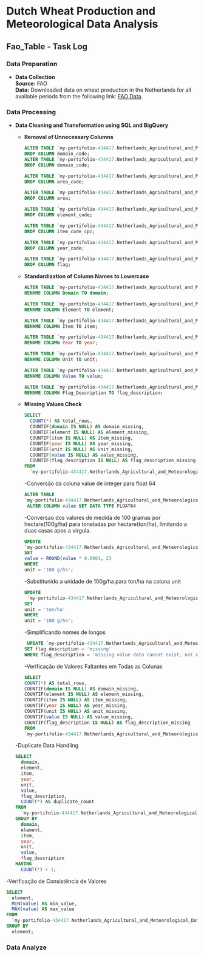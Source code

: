 # Dutch Wheat Production and Meteorological Data Analysis

## Fao_Table - Task Log

### Data Preparation

- **Data Collection**  
  **Source:** FAO  
  **Data:** Downloaded data on wheat production in the Netherlands for all available periods from the following link: [FAO Data](https://www.fao.org/faostat/en/#data/QCL).

### Data Processing

- **Data Cleaning and Transformation using SQL and BigQuery**

  - **Removal of Unnecessary Columns**
    ```sql
    ALTER TABLE `my-portifolio-434417.Netherlands_Agricultural_and_Meteorological_Data.fao_table`
    DROP COLUMN domain_code;
    ALTER TABLE `my-portifolio-434417.Netherlands_Agricultural_and_Meteorological_Data.fao_table`
    DROP COLUMN domain_code;

    ALTER TABLE `my-portifolio-434417.Netherlands_Agricultural_and_Meteorological_Data.fao_table`
    DROP COLUMN area_code;

    ALTER TABLE `my-portifolio-434417.Netherlands_Agricultural_and_Meteorological_Data.fao_table`
    DROP COLUMN area;

    ALTER TABLE `my-portifolio-434417.Netherlands_Agricultural_and_Meteorological_Data.fao_table`
    DROP COLUMN element_code;

    ALTER TABLE `my-portifolio-434417.Netherlands_Agricultural_and_Meteorological_Data.fao_table`
    DROP COLUMN item_code_cpc;

    ALTER TABLE `my-portifolio-434417.Netherlands_Agricultural_and_Meteorological_Data.fao_table`
    DROP COLUMN year_code;

    ALTER TABLE `my-portifolio-434417.Netherlands_Agricultural_and_Meteorological_Data.fao_table`
    DROP COLUMN flag;
    ```

  - **Standardization of Column Names to Lowercase**
    ```sql
    ALTER TABLE `my-portifolio-434417.Netherlands_Agricultural_and_Meteorological_Data.fao_table`
    RENAME COLUMN Domain TO domain;

    ALTER TABLE `my-portifolio-434417.Netherlands_Agricultural_and_Meteorological_Data.fao_table`
    RENAME COLUMN Element TO element;

    ALTER TABLE `my-portifolio-434417.Netherlands_Agricultural_and_Meteorological_Data.fao_table`
    RENAME COLUMN Item TO item;

    ALTER TABLE `my-portifolio-434417.Netherlands_Agricultural_and_Meteorological_Data.fao_table`
    RENAME COLUMN Year TO year;

    ALTER TABLE `my-portifolio-434417.Netherlands_Agricultural_and_Meteorological_Data.fao_table`
    RENAME COLUMN Unit TO unit;

    ALTER TABLE `my-portifolio-434417.Netherlands_Agricultural_and_Meteorological_Data.fao_table`
    RENAME COLUMN Value TO value;

    ALTER TABLE `my-portifolio-434417.Netherlands_Agricultural_and_Meteorological_Data.fao_table`
    RENAME COLUMN Flag_Description TO flag_description;
    ```

  - **Missing Values Check**
    ```sql
    SELECT
      COUNT(*) AS total_rows,
      COUNTIF(domain IS NULL) AS domain_missing,
      COUNTIF(element IS NULL) AS element_missing,
      COUNTIF(item IS NULL) AS item_missing,
      COUNTIF(year IS NULL) AS year_missing,
      COUNTIF(unit IS NULL) AS unit_missing,
      COUNTIF(value IS NULL) AS value_missing,
      COUNTIF(flag_description IS NULL) AS flag_description_missing
    FROM
      `my-portifolio-434417.Netherlands_Agricultural_and_Meteorological_Data.fao_table`;
    ```
    -Conversão da coluna value de integer para float 64
    ```sql
    ALTER TABLE 
    `my-portifolio-434417.Netherlands_Agricultural_and_Meteorological_Data.fao_table`
     ALTER COLUMN value SET DATA TYPE FLOAT64
     ```
    -Conversao dos valores de medida de 100 gramas por hectare(100g/ha)  para toneladas por hectare(ton/ha), limitando a duas casas apos a virgula.
    ```sql
    UPDATE 
    `my-portifolio-434417.Netherlands_Agricultural_and_Meteorological_Data.fao_table`
    SET 
    value = ROUND(value * 0.0001, 2)
    WHERE 
    unit = '100 g/ha';
    ```
    -Substitunido a unidade de 100g/ha para ton/ha na coluna unit
    ```sql
    UPDATE 
     `my-portifolio-434417.Netherlands_Agricultural_and_Meteorological_Data.fao_table`
    SET 
    unit = 'ton/ha'
    WHERE 
    unit = '100 g/ha';
    ```
    -Simplificando nomes de longos
    ```sql
     UPDATE `my-portifolio-434417.Netherlands_Agricultural_and_Meteorological_Data.fao_table`
    SET flag_description = 'missing'
    WHERE flag_description = 'missing value data cannot exist, not applicable';
    ```

    -Verificação de Valores Faltantes em Todas as Colunas
    ```sql
    SELECT
    COUNT(*) AS total_rows,
    COUNTIF(domain IS NULL) AS domain_missing,
    COUNTIF(element IS NULL) AS element_missing,
    COUNTIF(item IS NULL) AS item_missing,
    COUNTIF(year IS NULL) AS year_missing,
    COUNTIF(unit IS NULL) AS unit_missing,
    COUNTIF(value IS NULL) AS value_missing,
    COUNTIF(flag_description IS NULL) AS flag_description_missing
    FROM
    `my-portifolio-434417.Netherlands_Agricultural_and_Meteorological_Data.fao_table`;
     ```
   -Duplicate Data Handling
    ```sql
    SELECT
      domain,
      element,
      item,
      year,
      unit,
      value,
      flag_description,
      COUNT(*) AS duplicate_count
    FROM
      `my-portifolio-434417.Netherlands_Agricultural_and_Meteorological_Data.fao_table`
    GROUP BY
      domain,
      element,
      item,
      year,
      unit,
      value,
      flag_description
    HAVING
      COUNT(*) > 1;
    ```
-Verificação de Consistência de Valores
```sql
SELECT
  element,
  MIN(value) AS min_value,
  MAX(value) AS max_value
FROM
  `my-portifolio-434417.Netherlands_Agricultural_and_Meteorological_Data.fao_table`
GROUP BY
  element;
```
### Data Analyze


